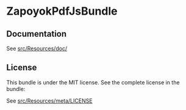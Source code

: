 ZapoyokPdfJsBundle
==================

Documentation
-------------

See [src/Resources/doc/](src/Resources/doc/00-index.rst)

License
-------

This bundle is under the MIT license. See the complete license in the bundle:

See [src/Resources/meta/LICENSE](src/Resources/meta/LICENSE)
